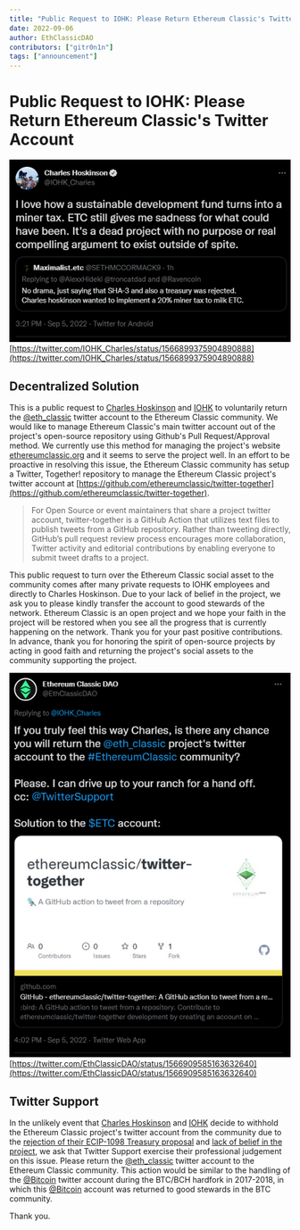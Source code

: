 ```yaml
---
title: "Public Request to IOHK: Please Return Ethereum Classic's Twitter Account"
date: 2022-09-06
author: EthClassicDAO
contributors: ["gitr0n1n"]
tags: ["announcement"]
---
```


# Public Request to IOHK: Please Return Ethereum Classic's Twitter Account

![Charles Hoskinson spreading Misinformation about Ethereum Classic](./charles_tweet1.png)
[https://twitter.com/IOHK_Charles/status/1566899375904890888](https://twitter.com/IOHK_Charles/status/1566899375904890888)

## Decentralized Solution

This is a public request to [Charles Hoskinson](https://twitter.com/IOHK_Charles) and [IOHK](https://iohk.io/) to voluntarily return the [@eth_classic](https://twitter.com/eth_classic) twitter account to the Ethereum Classic community. We would like to manage Ethereum Classic's main twitter account out of the project's open-source repository using Github's Pull Request/Approval method. We currently use this method for managing the project's website [ethereumclassic.org](https://ethereumclassic.org) and it seems to serve the project well. In an effort to be proactive in resolving this issue, the Ethereum Classic community has setup a Twitter, Together! repository to manage the Ethereum Classic project's twitter account at [https://github.com/ethereumclassic/twitter-together](https://github.com/ethereumclassic/twitter-together).

> For Open Source or event maintainers that share a project twitter account, twitter-together is a GitHub Action that utilizes text files to publish tweets from a GitHub repository. Rather than tweeting directly, GitHub’s pull request review process encourages more collaboration, Twitter activity and editorial contributions by enabling everyone to submit tweet drafts to a project.

This public request to turn over the Ethereum Classic social asset to the community comes after many private requests to IOHK employees and directly to Charles Hoskinson. Due to your lack of belief in the project, we ask you to please kindly transfer the account to good stewards of the network. Ethereum Classic is an open project and we hope your faith in the project will be restored when you see all the progress that is currently happening on the network. Thank you for your past positive contributions. In advance, thank you for honoring the spirit of open-source projects by acting in good faith and returning the project's social assets to the community supporting the project.

![Ethereum Classic DAO publicly requests IOHK return the project's twitter account to the ETC community](./charles_tweet2.png)
[https://twitter.com/EthClassicDAO/status/1566909585163632640](https://twitter.com/EthClassicDAO/status/1566909585163632640)

## Twitter Support

In the unlikely event that [Charles Hoskinson](https://twitter.com/IOHK_Charles) and [IOHK](https://iohk.io/) decide to withhold the Ethereum Classic project's twitter account from the community due to the [rejection of their ECIP-1098 Treasury proposal](https://ecips.ethereumclassic.org/ECIPs/ecip-1098) and [lack of belief in the project](https://twitter.com/IOHK_Charles/status/1566899375904890888), we ask that Twitter Support exercise their professional judgement on this issue. Please return the [@eth_classic](https://twitter.com/eth_classic) twitter account to the Ethereum Classic community. This action would be similar to the handling of the [@Bitcoin](https://twitter.com/bitcoin) twitter account during the BTC/BCH hardfork in 2017-2018, in which this [@Bitcoin](https://twitter.com/bitcoin) account was returned to good stewards in the BTC community.

Thank you.
